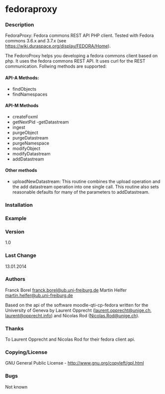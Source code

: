 fedoraproxy
===========

### Description
FedoraProxy: Fedora commons REST API PHP client. Tested with Fedora commons 3.6.x and 3.7.x (see https://wiki.duraspace.org/display/FEDORA/Home).

The FedoroProxy helps you developing a fedora commons client based on php. It uses the fedora commons REST API. It uses curl for the REST communication. Follwing methods are supported:

#### API-A Methods:

- findObjects
- findNamespaces

#### API-M Methods

- createFoxml
- getNextPid
-getDatastream
- ingest
- purgeObject
- purgeDatastream
- purgeNamespace
- modifyObject
- modifyDatastream
- addDatastream


#### Other methods 

- uploadNewDatastream: This routine combines the upload operation and the add datastream operation into one single call.
This routine also sets reasonable defaults for many of the parameters to addDatastream.


### Installation


### Example 


### Version
1.0

### Last Change 
13.01.2014

### Authors
Franck Borel <franck.borel@ub.uni-freiburg.de>
Martin Helfer <martin.helfer@ub.uni-freiburg.de>

Based on the api of the software moodle-qti-cp-fedora written for the
University of Geneva by Laurent Opprecht (<laurent.opprecht@unige.ch>, <laurent@opprecht.info>)
and Nicolas Rod (<Nicolas.Rod@unige.ch>).

### Thanks
To Laurent Opprecht and Nicolas Rod for their fedora client api.


### Copying/License
GNU General Public License - http://www.gnu.org/copyleft/gpl.html

### Bugs
Not known

